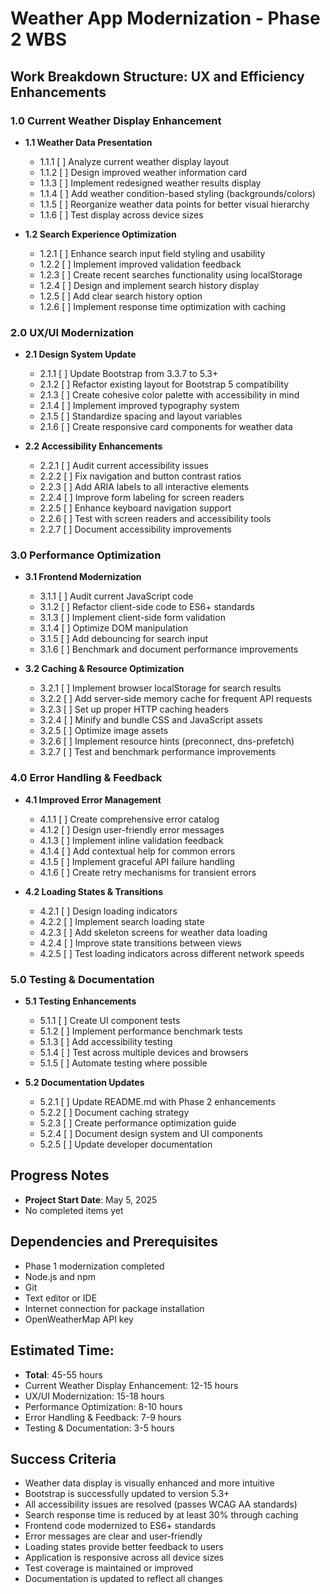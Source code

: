 # Weather App Modernization - Phase 2 WBS

## Work Breakdown Structure: UX and Efficiency Enhancements

### 1.0 Current Weather Display Enhancement
- **1.1 Weather Data Presentation**
  - 1.1.1 [ ] Analyze current weather display layout
  - 1.1.2 [ ] Design improved weather information card
  - 1.1.3 [ ] Implement redesigned weather results display
  - 1.1.4 [ ] Add weather condition-based styling (backgrounds/colors)
  - 1.1.5 [ ] Reorganize weather data points for better visual hierarchy
  - 1.1.6 [ ] Test display across device sizes

- **1.2 Search Experience Optimization**
  - 1.2.1 [ ] Enhance search input field styling and usability
  - 1.2.2 [ ] Implement improved validation feedback
  - 1.2.3 [ ] Create recent searches functionality using localStorage
  - 1.2.4 [ ] Design and implement search history display
  - 1.2.5 [ ] Add clear search history option
  - 1.2.6 [ ] Implement response time optimization with caching

### 2.0 UX/UI Modernization
- **2.1 Design System Update**
  - 2.1.1 [ ] Update Bootstrap from 3.3.7 to 5.3+
  - 2.1.2 [ ] Refactor existing layout for Bootstrap 5 compatibility
  - 2.1.3 [ ] Create cohesive color palette with accessibility in mind
  - 2.1.4 [ ] Implement improved typography system
  - 2.1.5 [ ] Standardize spacing and layout variables
  - 2.1.6 [ ] Create responsive card components for weather data

- **2.2 Accessibility Enhancements**
  - 2.2.1 [ ] Audit current accessibility issues
  - 2.2.2 [ ] Fix navigation and button contrast ratios
  - 2.2.3 [ ] Add ARIA labels to all interactive elements
  - 2.2.4 [ ] Improve form labeling for screen readers
  - 2.2.5 [ ] Enhance keyboard navigation support
  - 2.2.6 [ ] Test with screen readers and accessibility tools
  - 2.2.7 [ ] Document accessibility improvements

### 3.0 Performance Optimization
- **3.1 Frontend Modernization**
  - 3.1.1 [ ] Audit current JavaScript code
  - 3.1.2 [ ] Refactor client-side code to ES6+ standards
  - 3.1.3 [ ] Implement client-side form validation
  - 3.1.4 [ ] Optimize DOM manipulation
  - 3.1.5 [ ] Add debouncing for search input
  - 3.1.6 [ ] Benchmark and document performance improvements

- **3.2 Caching & Resource Optimization**
  - 3.2.1 [ ] Implement browser localStorage for search results
  - 3.2.2 [ ] Add server-side memory cache for frequent API requests
  - 3.2.3 [ ] Set up proper HTTP caching headers
  - 3.2.4 [ ] Minify and bundle CSS and JavaScript assets
  - 3.2.5 [ ] Optimize image assets
  - 3.2.6 [ ] Implement resource hints (preconnect, dns-prefetch)
  - 3.2.7 [ ] Test and benchmark performance improvements

### 4.0 Error Handling & Feedback
- **4.1 Improved Error Management**
  - 4.1.1 [ ] Create comprehensive error catalog
  - 4.1.2 [ ] Design user-friendly error messages
  - 4.1.3 [ ] Implement inline validation feedback
  - 4.1.4 [ ] Add contextual help for common errors
  - 4.1.5 [ ] Implement graceful API failure handling
  - 4.1.6 [ ] Create retry mechanisms for transient errors

- **4.2 Loading States & Transitions**
  - 4.2.1 [ ] Design loading indicators
  - 4.2.2 [ ] Implement search loading state
  - 4.2.3 [ ] Add skeleton screens for weather data loading
  - 4.2.4 [ ] Improve state transitions between views
  - 4.2.5 [ ] Test loading indicators across different network speeds

### 5.0 Testing & Documentation
- **5.1 Testing Enhancements**
  - 5.1.1 [ ] Create UI component tests
  - 5.1.2 [ ] Implement performance benchmark tests
  - 5.1.3 [ ] Add accessibility testing
  - 5.1.4 [ ] Test across multiple devices and browsers
  - 5.1.5 [ ] Automate testing where possible

- **5.2 Documentation Updates**
  - 5.2.1 [ ] Update README.md with Phase 2 enhancements
  - 5.2.2 [ ] Document caching strategy
  - 5.2.3 [ ] Create performance optimization guide
  - 5.2.4 [ ] Document design system and UI components
  - 5.2.5 [ ] Update developer documentation

## Progress Notes
- **Project Start Date**: May 5, 2025
- No completed items yet

## Dependencies and Prerequisites
- Phase 1 modernization completed
- Node.js and npm
- Git
- Text editor or IDE
- Internet connection for package installation
- OpenWeatherMap API key

## Estimated Time: 
- **Total**: 45-55 hours
- Current Weather Display Enhancement: 12-15 hours
- UX/UI Modernization: 15-18 hours
- Performance Optimization: 8-10 hours
- Error Handling & Feedback: 7-9 hours
- Testing & Documentation: 3-5 hours

## Success Criteria
- Weather data display is visually enhanced and more intuitive
- Bootstrap is successfully updated to version 5.3+
- All accessibility issues are resolved (passes WCAG AA standards)
- Search response time is reduced by at least 30% through caching
- Frontend code modernized to ES6+ standards
- Error messages are clear and user-friendly
- Loading states provide better feedback to users
- Application is responsive across all device sizes
- Test coverage is maintained or improved
- Documentation is updated to reflect all changes 